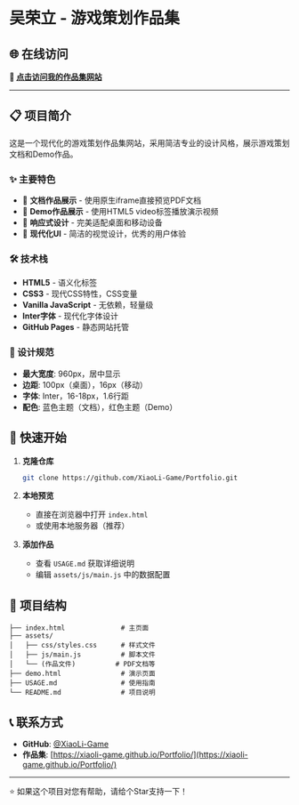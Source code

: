 # 吴荣立 - 游戏策划作品集

## 🌐 在线访问

**🔗 [点击访问我的作品集网站](https://xiaoli-game.github.io/Portfolio/)**

---

## 📋 项目简介

这是一个现代化的游戏策划作品集网站，采用简洁专业的设计风格，展示游戏策划文档和Demo作品。

### ✨ 主要特色

- 📄 **文档作品展示** - 使用原生iframe直接预览PDF文档
- 🎥 **Demo作品展示** - 使用HTML5 video标签播放演示视频
- 📱 **响应式设计** - 完美适配桌面和移动设备
- 🎨 **现代化UI** - 简洁的视觉设计，优秀的用户体验

### 🛠️ 技术栈

- **HTML5** - 语义化标签
- **CSS3** - 现代CSS特性，CSS变量
- **Vanilla JavaScript** - 无依赖，轻量级
- **Inter字体** - 现代化字体设计
- **GitHub Pages** - 静态网站托管

### 📐 设计规范

- **最大宽度**: 960px，居中显示
- **边距**: 100px（桌面），16px（移动）
- **字体**: Inter，16-18px，1.6行距
- **配色**: 蓝色主题（文档），红色主题（Demo）

## 🚀 快速开始

1. **克隆仓库**
   ```bash
   git clone https://github.com/XiaoLi-Game/Portfolio.git
   ```

2. **本地预览**
   - 直接在浏览器中打开 `index.html`
   - 或使用本地服务器（推荐）

3. **添加作品**
   - 查看 `USAGE.md` 获取详细说明
   - 编辑 `assets/js/main.js` 中的数据配置

## 📁 项目结构

```
├── index.html              # 主页面
├── assets/
│   ├── css/styles.css      # 样式文件
│   ├── js/main.js          # 脚本文件
│   └── (作品文件)          # PDF文档等
├── demo.html               # 演示页面
├── USAGE.md                # 使用指南
└── README.md               # 项目说明
```

## 📞 联系方式

- **GitHub**: [@XiaoLi-Game](https://github.com/XiaoLi-Game)
- **作品集**: [https://xiaoli-game.github.io/Portfolio/](https://xiaoli-game.github.io/Portfolio/)

---

⭐ 如果这个项目对您有帮助，请给个Star支持一下！
